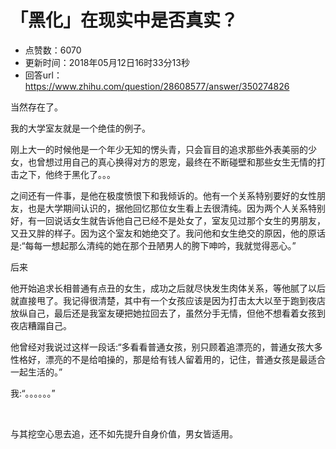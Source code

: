 # 「黑化」在现实中是否真实？
- 点赞数：6070
- 更新时间：2018年05月12日16时33分13秒
- 回答url：https://www.zhihu.com/question/28608577/answer/350274826
<body>
 <p data-pid="cdFjyhxL">当然存在了。</p>
 <p data-pid="lcdiYmU0">我的大学室友就是一个绝佳的例子。</p>
 <p data-pid="X1UCTDw0">刚上大一的时候他是一个年少无知的愣头青，只会盲目的追求那些外表美丽的少女，也曾想过用自己的真心换得对方的恩宠，最终在不断碰壁和那些女生无情的打击之下，他终于黑化了。。。</p>
 <p data-pid="ELSbjOnL">之间还有一件事，是他在极度愤恨下和我倾诉的。他有一个关系特别要好的女性朋友，也是大学期间认识的，据他回忆那位女生看上去很清纯。因为两个人关系特别好，有一回说话女生就告诉他自己已经不是处女了，室友见过那个女生的男朋友，又丑又胖的样子。因为这个室友和她绝交了。我问他和女生绝交的原因，他的原话是:“每每一想起那么清纯的她在那个丑陋男人的胯下呻吟，我就觉得恶心。”</p>
 <p data-pid="AgxfFtEs">后来</p>
 <p data-pid="ZEmWEGvN">他开始追求长相普通有点丑的女生，成功之后就尽快发生肉体关系，等他腻了以后就直接甩了。我记得很清楚，其中有一个女孩应该是因为打击太大以至于跑到夜店放纵自己，最后还是我室友硬把她拉回去了，虽然分手无情，但他不想看着女孩到夜店糟蹋自己。</p>
 <p data-pid="B1PJ2n5x">他曾经对我说过这样一段话:“多看看普通女孩，别只顾着追漂亮的，普通女孩大多性格好，漂亮的不是给咱操的，那是给有钱人留着用的，记住，普通女孩是最适合一起生活的。”</p>
 <p data-pid="vm8h_ykz">我:“。。。。。。”</p>
 <p class="ztext-empty-paragraph"><br></p>
 <p data-pid="khH0q2af">与其挖空心思去追，还不如先提升自身价值，男女皆适用。</p>
</body>